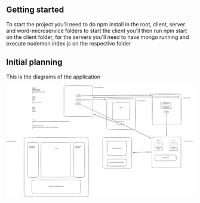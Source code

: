 ## Getting started

To start the project you'll need to do npm install in the root, client, server and word-microservice folders to start the client you'll then run npm start on the client folder, for the servers you'll need to have mongo running and execute nodemon index.js on the respective folder

## Initial planning

This is the diagrams of the application

![app diagram](./diagrams.excalidraw.svg)